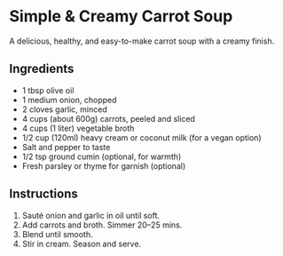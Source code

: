 # Simple & Creamy Carrot Soup

A delicious, healthy, and easy-to-make carrot soup with a creamy finish.

## Ingredients
- 1 tbsp olive oil  
- 1 medium onion, chopped  
- 2 cloves garlic, minced  
- 4 cups (about 600g) carrots, peeled and sliced  
- 4 cups (1 liter) vegetable broth  
- 1/2 cup (120ml) heavy cream or coconut milk (for a vegan option)  
- Salt and pepper to taste  
- 1/2 tsp ground cumin (optional, for warmth)  
- Fresh parsley or thyme for garnish (optional)

## Instructions

1. Sauté onion and garlic in oil until soft.
2. Add carrots and broth. Simmer 20–25 mins.
3. Blend until smooth.
4. Stir in cream. Season and serve.
